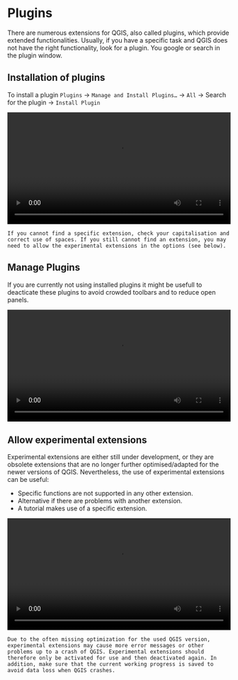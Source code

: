 # Plugins

There are numerous extensions for QGIS, also called plugins, which provide extended functionalities. Usually, if you have a specific task and QGIS does not have the right functionality, look for a plugin. You google or search in the plugin window. 

## Installation of plugins

To install a plugin `Plugins` -> `Manage and Install Plugins…` -> `All` -> Search for the plugin -> `Install Plugin`


<video width="100%" controls src="https://github.com/GIScience/gis-training-resource-center/raw/main/fig/qgis_plugins.mp4"></video>

```{Tip}
If you cannot find a specific extension, check your capitalisation and correct use of spaces. If you still cannot find an extension, you may need to allow the experimental extensions in the options (see below).
```

## Manage Plugins

If you are currently not using installed plugins it might be usefull to deacticate these plugins to avoid crowded toolbars and to reduce open panels. 


<video width="100%" controls src="https://github.com/GIScience/gis-training-resource-center/raw/main/fig/Manage_plugins.mp4"></video>

## Allow experimental extensions

Experimental extensions are either still under development, or they are obsolete extensions that are no longer further optimised/adapted for the newer versions of QGIS. Nevertheless, the use of experimental extensions can be useful:

* Specific functions are not supported in any other extension.
* Alternative if there are problems with another extension.
* A tutorial makes use of a specific extension.

<video width="100%" controls src="https://github.com/GIScience/gis-training-resource-center/raw/main/fig/Experimentel_plugins.mp4"></video>

```{Tip}
Due to the often missing optimization for the used QGIS version, experimental extensions may cause more error messages or other problems up to a crash of QGIS. Experimental extensions should therefore only be activated for use and then deactivated again. In addition, make sure that the current working progress is saved to avoid data loss when QGIS crashes.
```
